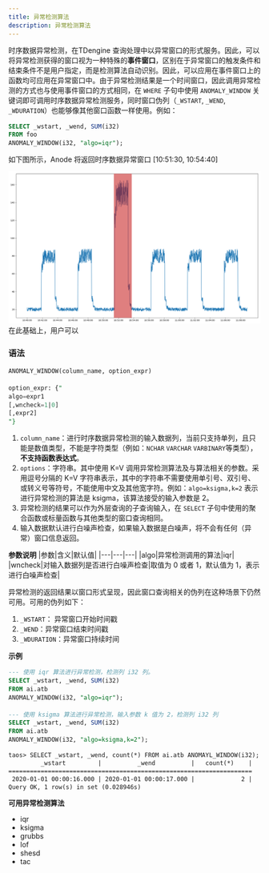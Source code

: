 ```yaml
---
title: 异常检测算法
description: 异常检测算法
---
```


时序数据异常检测，在TDengine 查询处理中以异常窗口的形式服务。因此，可以将异常检测获得的窗口视为一种特殊的**事件窗口**，区别在于异常窗口的触发条件和结束条件不是用户指定，而是检测算法自动识别。因此，可以应用在事件窗口上的函数均可应用在异常窗口中。由于异常检测结果是一个时间窗口，因此调用异常检测的方式也与使用事件窗口的方式相同，在 `WHERE` 子句中使用 `ANOMALY_WINDOW` 关键词即可调用时序数据异常检测服务，同时窗口伪列（`_WSTART`, `_WEND`, `_WDURATION`）也能够像其他窗口函数一样使用。例如：

```SQL
SELECT _wstart, _wend, SUM(i32) 
FROM foo
ANOMALY_WINDOW(i32, "algo=iqr");
```

如下图所示，Anode 将返回时序数据异常窗口 [10:51:30, 10:54:40] 

<img src="../pic/anomaly-detection.png" width="560" alt="异常检测" />
在此基础上，用户可以


### 语法

```SQL
ANOMALY_WINDOW(column_name, option_expr)

option_expr: {"
algo=expr1
[,wncheck=1|0]
[,expr2]
"}
```

1. `column_name`：进行时序数据异常检测的输入数据列，当前只支持单列，且只能是数值类型，不能是字符类型（例如：`NCHAR` `VARCHAR` `VARBINARY`等类型），**不支持函数表达式**。
2. `options`：字符串。其中使用 K=V 调用异常检测算法及与算法相关的参数。采用逗号分隔的 K=V 字符串表示，其中的字符串不需要使用单引号、双引号、或转义号等符号，不能使用中文及其他宽字符。例如：`algo=ksigma,k=2` 表示进行异常检测的算法是 ksigma，该算法接受的输入参数是 2。
3. 异常检测的结果可以作为外层查询的子查询输入，在 `SELECT` 子句中使用的聚合函数或标量函数与其他类型的窗口查询相同。
4. 输入数据默认进行白噪声检查，如果输入数据是白噪声，将不会有任何（异常）窗口信息返回。

**参数说明**
|参数|含义|默认值|
|---|---|---|
|algo|异常检测调用的算法|iqr|
|wncheck|对输入数据列是否进行白噪声检查|取值为 0 或者 1，默认值为 1，表示进行白噪声检查|

异常检测的返回结果以窗口形式呈现，因此窗口查询相关的伪列在这种场景下仍然可用。可用的伪列如下：
1. `_WSTART`： 异常窗口开始时间戳
2. `_WEND`：异常窗口结束时间戳
3. `_WDURATION`：异常窗口持续时间

**示例**
```SQL
--- 使用 iqr 算法进行异常检测，检测列 i32 列。
SELECT _wstart, _wend, SUM(i32) 
FROM ai.atb
ANOMALY_WINDOW(i32, "algo=iqr");

--- 使用 ksigma 算法进行异常检测，输入参数 k 值为 2，检测列 i32 列
SELECT _wstart, _wend, SUM(i32) 
FROM ai.atb
ANOMALY_WINDOW(i32, "algo=ksigma,k=2");
```

```
taos> SELECT _wstart, _wend, count(*) FROM ai.atb ANOMAYL_WINDOW(i32);
         _wstart         |          _wend          |   count(*)    |
====================================================================
 2020-01-01 00:00:16.000 | 2020-01-01 00:00:17.000 |             2 |
Query OK, 1 row(s) in set (0.028946s)
```


**可用异常检测算法**
- iqr
- ksigma
- grubbs
- lof
- shesd
- tac
